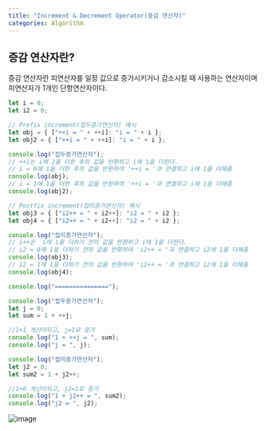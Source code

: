 ```yaml
---
title: "Increment & Decrement Operator(증감 연산자)"
categories: Algorithm
---
```


## 증감 연산자란?

증감 연산자란 피연산자를 일정 값으로 증가시키거나 감소시킬 때 사용하는 연산자이며 피연산자가 1개인 단항연산자이다.

```jsx
let i = 0;
let i2 = 0;

// Prefix increment(접두증가연산자) 예시
let obj = { ["++i = " + ++i]: "i = " + i };
let obj2 = { ["++i = " + ++i]: "i = " + i };

console.log("접두증가연산자");
// ++i는 i에 1을 더한 후의 값을 반환하고 i에 1을 더한다.
// i = 0에 1을 더한 후의 값을 반환하여 '++i = '과 연결하고 i에 1을 더해줌
console.log(obj);
// i = 1에 1을 더한 후의 값을 반환하여 '++i = '과 연결하고 i에 1을 더해줌
console.log(obj2);

// Postfix increment(접미증가연산자) 예시
let obj3 = { ["i2++ = " + i2++]: "i2 = " + i2 };
let obj4 = { ["i2++ = " + i2++]: "i2 = " + i2 };

console.log("접미증가연산자");
// i++은  i에 1을 더하기 전의 값을 반환하고 i에 1을 더한다.
// i2 = 0에 1을 더하기 전의 값을 반환하여 'i2++ = '과 연결하고 i2에 1을 더해줌
console.log(obj3);
// i2 = 1에 1을 더하기 전의 값을 반환하여 'i2++ = '과 연결하고 i2에 1을 더해줌
console.log(obj4);

console.log("===============");

console.log("접두증가연산자");
let j = 0;
let sum = 1 + ++j;

//1+1 계산이되고, j=1로 증가
console.log("1 + ++j = ", sum);
console.log("j = ", j);

console.log("접미증가연산자");
let j2 = 0;
let sum2 = 1 + j2++;

//1+0 계산이되고, j2=1로 증가
console.log("1 + j2++ = ", sum2);
console.log("j2 = ", j2);
```

![image](https://user-images.githubusercontent.com/80687334/122008462-0c7a7b80-cdf4-11eb-9a4c-c710f2cb42a1.png)
